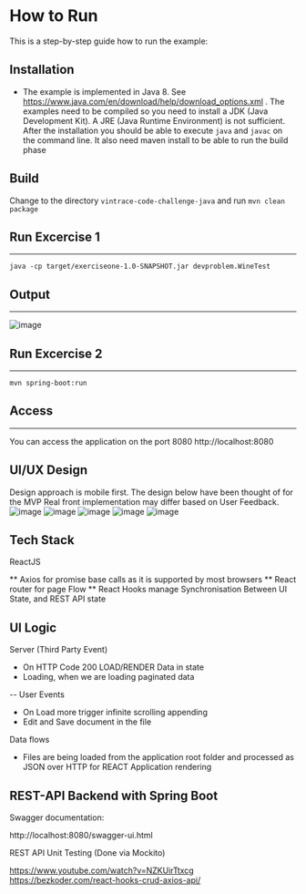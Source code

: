 # How to Run

This is a step-by-step guide how to run the example:

## Installation

* The example is implemented in Java 8. See    https://www.java.com/en/download/help/download_options.xml . The
   examples need to be compiled so you need to install a JDK (Java Development Kit). A JRE (Java Runtime Environment) is not
   sufficient. After the installation you should be able to execute   `java` and `javac` on the command line.
    It also need maven install to be able to run the build phase
   
## Build

Change to the directory `vintrace-code-challenge-java` and run `mvn clean package` 

## Run Excercise 1 
------------------
    java -cp target/exerciseone-1.0-SNAPSHOT.jar devproblem.WineTest
    
  
    

## Output 
------

 ![image](https://user-images.githubusercontent.com/17228294/89143038-8911bc00-d58c-11ea-9053-54b24a778027.png)
   

## Run Excercise 2
------------------
    mvn spring-boot:run 

## Access
----------
You can access the application on the port 8080 
http://localhost:8080


## UI/UX Design

Design approach is mobile first. The design below have been thought of for the MVP
Real front implementation may differ based on User Feedback.
![image](https://user-images.githubusercontent.com/17228294/90465154-1b4fbd80-e152-11ea-9af5-dd3f99036b5c.png)
![image](https://user-images.githubusercontent.com/17228294/90465225-45a17b00-e152-11ea-8211-e57655766151.png)
![image](https://user-images.githubusercontent.com/17228294/90465269-5d78ff00-e152-11ea-9f2b-f3edb5c526cf.png)
![image](https://user-images.githubusercontent.com/17228294/90465324-7b466400-e152-11ea-9aec-8356c395121b.png)
![image](https://user-images.githubusercontent.com/17228294/90465353-8f8a6100-e152-11ea-894b-54941c717590.png)


## Tech Stack 
ReactJS

** Axios for promise base calls as it is supported by most browsers
** React router for page Flow
** React Hooks manage Synchronisation Between UI State, and REST API state


## UI Logic 

Server (Third Party Event)

* On HTTP Code 200 LOAD/RENDER Data in state
* Loading, when we are loading paginated data

-- User Events 

* On Load more trigger infinite scrolling appending 
* Edit and Save document in the file 

Data flows

* Files are being loaded from  the application root folder
and processed as JSON over HTTP for REACT Application rendering 


## REST-API  Backend with Spring Boot 

Swagger documentation:

http://localhost:8080/swagger-ui.html

REST API Unit Testing (Done via Mockito)

https://www.youtube.com/watch?v=NZKUirTtxcg
https://bezkoder.com/react-hooks-crud-axios-api/